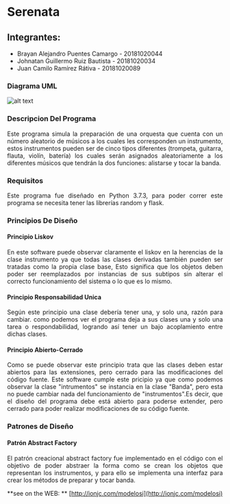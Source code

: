 # Serenata


## Integrantes:

- Brayan Alejandro Puentes Camargo  - 20181020044
- Johnatan Guillermo Ruiz Bautista  - 20181020034
- Juan Camilo Ramírez Rátiva        - 20181020089

### Diagrama UML

![alt text](https://github.com/wthoutjc/Serenata/blob/master/BandaUML2.0.png)
### Descripcion Del Programa
<p align= "Justify">Este programa simula la preparación de una orquesta que cuenta con un número aleatorio de músicos a los cuales les corresponden un instrumento, estos instrumentos pueden ser de cinco tipos diferentes (trompeta, guitarra, flauta, violín, batería) los cuales serán asignados aleatoriamente a los diferentes músicos que tendrán la dos funciones: alistarse y tocar la banda.</p>

### Requisitos
<p align= "Justify">Este programa fue diseñado en Python 3.7.3, para poder correr este programa se necesita tener las librerías random y flask.</p>

### Principios De Diseño


#### **Principio Liskov**
<p align="justify">En este software puede observar claramente el liskov en la herencias de la clase instrumento ya que todas las clases derivadas también pueden ser tratadas como  la propia clase base, Esto significa que los objetos deben poder ser   
reemplazados por instancias de sus subtipos sin alterar el correcto funcionamiento del sistema o lo que es lo mismo. </p>

#### **Principio Responsabilidad Unica**
<p align="justify">Según este principio una clase debería tener una, y solo una, razón para cambiar. como podemos ver el programa deja a sus clases una y solo una tarea o respondabilidad, logrando así tener un bajo acoplamiento entre dichas clases.</p>  

#### **Principio Abierto-Cerrado**
<p align="justify">Como se puede observar este principio trata que las clases deben estar abiertos para las extensiones, pero cerrado para las modificaciones del código fuente. Este software cumple este pricipio ya que como podemos observar la clase "intrumentos" se instancia en la clase "Banda", pero esta no puede cambiar nada del funcionamiento de "instrumentos".Es decir, que el diseño del programa debe está abierto para poderse extender, pero cerrado para poder realizar modificaciones de su código fuente.</p>


### Patrones de Diseño

#### **Patrón Abstract Factory**
<p align= "Justify">El patrón creacional abstract factory fue implementado en el código con el objetivo de poder abstraer la forma como se crean los objetos que representan los instrumentos, y para ello se implementa una interfaz para crear los métodos de preparar y tocar banda.</p>


**see on the WEB: ** [http://ionjc.com/modelosi](http://ionjc.com/modelosi)



